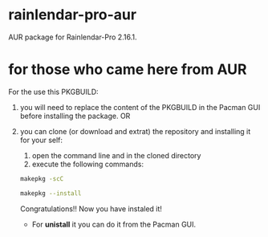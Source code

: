 # rainlendar-pro-aur
AUR package for Rainlendar-Pro 2.16.1.  

# for those who came here from AUR
For the use this PKGBUILD:
1. you will need to replace the content of the PKGBUILD in the Pacman GUI before installing the package.
OR
2. you can clone (or download and extrat) the repository and installing it for your self:
    1. open the command line and in the cloned directory
    1. execute the following commands:
    ```bash
    makepkg -scC

    makepkg --install

    ```
    Congratulations!! Now you have instaled it!

    - For **unistall** it you can do it from the Pacman GUI.
